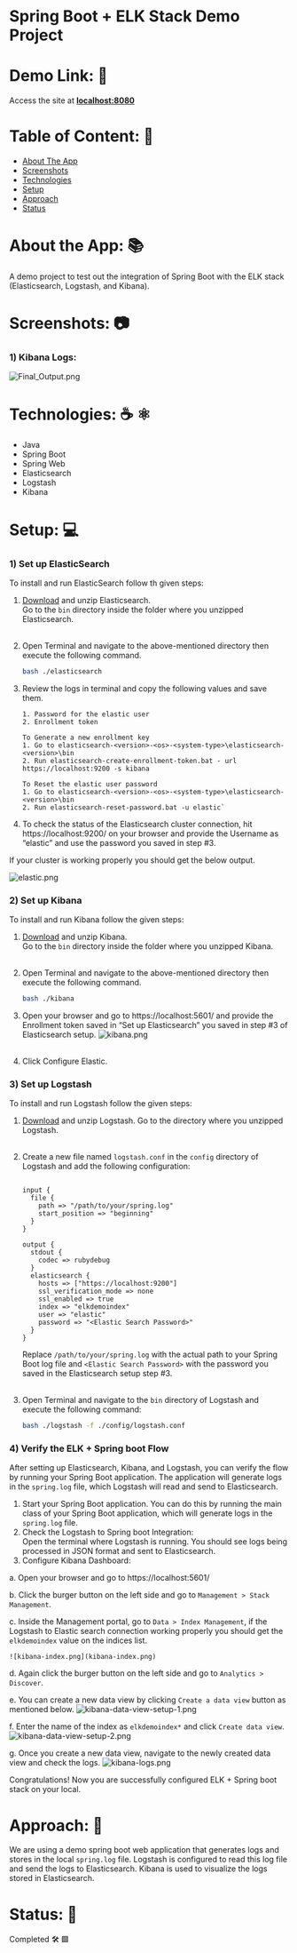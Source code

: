 # Spring Boot + ELK Stack Demo Project

# Demo Link: 🔗
Access the site at **[localhost:8080](https://localhost:8080)**

# Table of Content: 📑

- [About The App](#about-the-app)
- [Screenshots](#screenshots)
- [Technologies](#technologies)
- [Setup](#setup)
- [Approach](#approach)
- [Status](#status)

# About the App: 📚
A demo project to test out the integration of Spring Boot with the ELK stack (Elasticsearch, Logstash, and Kibana).

# Screenshots: 📷

### 1) Kibana Logs:
![Final_Output.png](kibana-logs.png)

# Technologies: ☕️  ⚛️

- Java
- Spring Boot
- Spring Web
- Elasticsearch
- Logstash
- Kibana

# Setup: 💻

### 1) Set up ElasticSearch

To install and run ElasticSearch follow th given steps:

1. [Download](https://www.elastic.co/downloads/elasticsearch) and unzip Elasticsearch. <br>
Go to the `bin` directory inside the folder where you unzipped Elasticsearch.
<br><br>
2. Open Terminal and navigate to the above-mentioned directory then execute the following command.
    ```bash
   bash ./elasticsearch
   ```

3. Review the logs in terminal and copy the following values and save them.

    `1. Password for the elastic user` <br>
    `2. Enrollment token`

    `````
    To Generate a new enrollment key
    1. Go to elasticsearch-<version>-<os>-<system-type>\elasticsearch-<version>\bin
    2. Run elasticsearch-create-enrollment-token.bat - url https://localhost:9200 -s kibana
    
    To Reset the elastic user password
    1. Go to elasticsearch-<version>-<os>-<system-type>\elasticsearch-<version>\bin
    2. Run elasticsearch-reset-password.bat -u elastic`
    `````

4. To check the status of the Elasticsearch cluster connection, hit https://localhost:9200/ on your browser and provide the Username as “elastic” and use the password you saved in step #3.

If your cluster is working properly you should get the below output.

![elastic.png](elastic.png)

### 2) Set up Kibana

To install and run Kibana follow the given steps:

1. [Download](https://www.elastic.co/downloads/kibana) and unzip Kibana. <br>
Go to the `bin` directory inside the folder where you unzipped Kibana.
<br><br>
2. Open Terminal and navigate to the above-mentioned directory then execute the following command.
    ```bash
   bash ./kibana
   ```
3. Open your browser and go to https://localhost:5601/ and provide the Enrollment token saved in “Set up Elasticsearch” you saved in step #3 of Elasticsearch setup.
![kibana.png](kibana.png) <br><br>

4. Click Configure Elastic.


### 3) Set up Logstash

To install and run Logstash follow the given steps:

1. [Download](https://www.elastic.co/downloads/logstash) and unzip Logstash. Go to the directory where you unzipped Logstash.
<br><br>

2. Create a new file named `logstash.conf` in the `config` directory of Logstash and add the following configuration:

    ```plaintext

    input {
      file {
        path => "/path/to/your/spring.log"
        start_position => "beginning"
      }
    }
    
    output {
      stdout {
        codec => rubydebug
      }
      elasticsearch {
        hosts => ["https://localhost:9200"]
        ssl_verification_mode => none
        ssl_enabled => true
        index => "elkdemoindex"
        user => "elastic"
        password => "<Elastic Search Password>"
      }
    }
    ```

   Replace `/path/to/your/spring.log` with the actual path to your Spring Boot log file and `<Elastic Search Password>` with the password you saved in the Elasticsearch setup step #3.
    <br><br>

3. Open Terminal and navigate to the `bin` directory of Logstash and execute the following command:

    ```bash
    bash ./logstash -f ./config/logstash.conf
    ```

### 4) Verify the ELK + Spring boot Flow
After setting up Elasticsearch, Kibana, and Logstash, you can verify the flow by running your Spring Boot application. The application will generate logs in the `spring.log` file, which Logstash will read and send to Elasticsearch.

1. Start your Spring Boot application. You can do this by running the main class of your Spring Boot application, which will generate logs in the `spring.log` file.
2. Check the Logstash to Spring boot Integration: <br>
   Open the terminal where Logstash is running. You should see logs being processed in JSON format and sent to Elasticsearch.
3.  Configure Kibana Dashboard:<br>
   
   a. Open your browser and go to https://localhost:5601/

   b. Click the burger button on the left side and go to `Management > Stack Management`.

   c. Inside the Management portal, go to `Data > Index Management`, if the Logstash to Elastic search connection working properly you should get the `elkdemoindex` value on the indices list.

    ![kibana-index.png](kibana-index.png)

   d. Again click the burger button on the left side and go to `Analytics > Discover`.

   e. You can create a new data view by clicking `Create a data view` button as mentioned below.
    ![kibana-data-view-setup-1.png](kibana-data-view-setup-1.png)

   f. Enter the name of the index as `elkdemoindex*` and click `Create data view`.
    ![kibana-data-view-setup-2.png](kibana-data-view-setup-2.png)
 
   g. Once you create a new data view, navigate to the newly created data view and check the logs.
   ![kibana-logs.png](kibana-logs.png)


Congratulations! Now you are successfully configured ELK + Spring boot stack on your local.

# Approach: 🚶
We are using a demo spring boot web application that generates logs and stores in the local `spring.log` file. Logstash is configured to read this log file and send the logs to Elasticsearch. Kibana is used to visualize the logs stored in Elasticsearch.

# Status: 📶
Completed 🛠️ 🟩